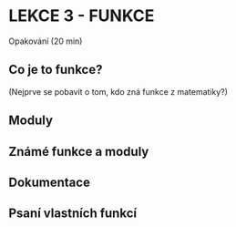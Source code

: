 # LEKCE 3 - FUNKCE

Opakování (20 min)

## Co je to funkce?

(Nejprve se pobavit o tom, kdo zná funkce z matematiky?)

## Moduly

## Známé funkce a moduly

## Dokumentace 

## Psaní vlastních funkcí
